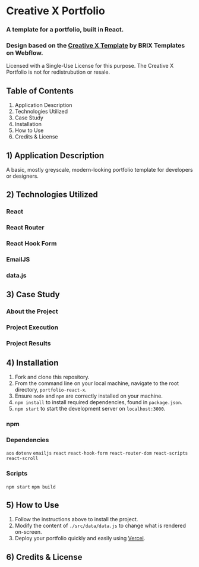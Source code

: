 # Creative X Portfolio

### A template for a portfolio, built in React.

### Design based on the [Creative X Template](https://webflow.com/templates/html/creative-x-personal-website-template) by BRIX Templates on Webflow.

Licensed with a Single-Use License for this purpose. The Creative X Portfolio is not for redistrubution or resale.

## Table of Contents

1. Application Description
2. Technologies Utilized
3. Case Study
4. Installation
5. How to Use
6. Credits & License

## 1) Application Description

A basic, mostly greyscale, modern-looking portfolio template for developers or designers.

## 2) Technologies Utilized

### React

### React Router

### React Hook Form

### EmailJS

### data.js

## 3) Case Study

### About the Project

### Project Execution

### Project Results

## 4) Installation

1. Fork and clone this repository.
2. From the command line on your local machine, navigate to the root directory, `portfolio-react-x`.
3. Ensure `node` and `npm` are correctly installed on your machine.
4. `npm install` to install required dependencies, found in `package.json`.
5. `npm start` to start the development server on `localhost:3000`.

### npm

### Dependencies

`aos`
`dotenv`
`emailjs`
`react`
`react-hook-form`
`react-router-dom`
`react-scripts`
`react-scroll`

### Scripts

`npm start`
`npm build`

## 5) How to Use

1. Follow the instructions above to install the project.
2. Modify the content of `./src/data/data.js` to change what is rendered on-screen.
3. Deploy your portfolio quickly and easily using [Vercel](https://vercel.com).

## 6) Credits & License
